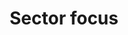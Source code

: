 ---
title: 'Sector focus'
field: 'is.focus.sectors'
slug: 'global-sector-focus'
description: 'Sectors that the resource covers'
comment: 'select from control list'
required: False
vocabulary: 'vocabulary.txt'
module: 'Scope'
cluster: 'Global'
policy: 'Controlled value. Multi select from control list.'
---